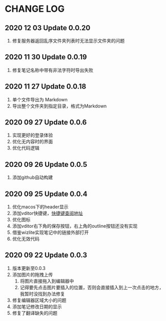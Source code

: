 # CHANGE LOG

## 2020 12 03 Update 0.0.20

1. 修复服务器返回乱序文件夹列表时无法显示文件夹的问题


## 2020 11 30 Update 0.0.19

1. 修复笔记名称中带有非法字符时导出失败

## 2020 11 27 Update 0.0.18

1. 单个文件导出为 Markdown
2. 导出整个文件夹到指定目录，格式为Markdown

## 2020 09 27 Update 0.0.6

1. 实现更好的登录体验
2. 优化无内容时的界面
3. 优化代码逻辑

## 2020 09 26 Update 0.0.5

1. 添加github自动构建


## 2020 09 25 Update 0.0.4

1. 优化macos下的header显示
2. 添加vditor快捷键，[快捷键查阅地址](https://ld246.com/guide/markdown)
3. 优化图标
4. 添加vditor右下角的保存按钮，右上角的outline按钮还没有实现
5. 借鉴wizlite实现笔记中的链接外部打开
6. 优化无效代码

## 2020 09 22 Update 0.0.3

1. 版本更新至0.0.3
2. 添加图片的拖拽上传
   1. 将图片直接拖入到编辑器中
   2. 记得要先点击图片要插入的位置，否则会直接插入到上一次点击的地方，我暂时没找到办法修复
3. 修复编辑器区域大小的问题
4. 添加笔记修改日期的显示
5. 修复了翻译缺失的问题
